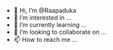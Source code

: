 - 👋 Hi, I’m @Raapaduka
- 👀 I’m interested in ...
- 🌱 I’m currently learning ...
- 💞️ I’m looking to collaborate on ...
- 📫 How to reach me ...

<!---
Raapaduka/Raapaduka is a ✨ special ✨ repository because its `README.md` (this file) appears on your GitHub profile.
You can click the Preview link to take a look at your changes.
--->
